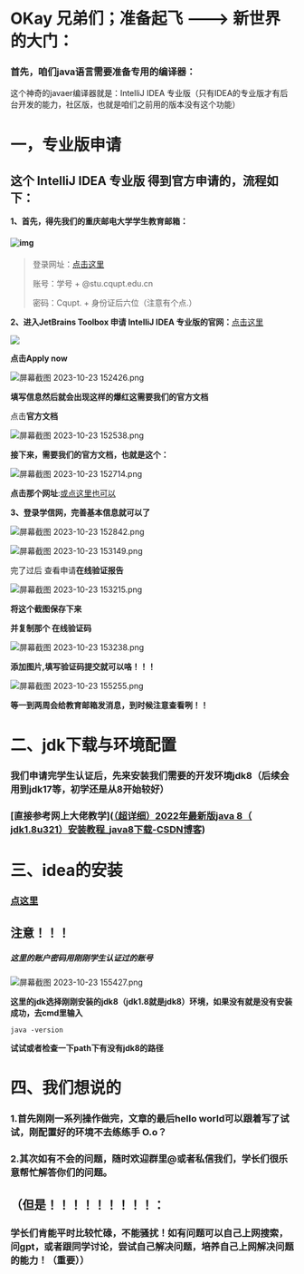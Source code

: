 # **OKay** **兄弟们；准备起飞** **--->** **新世界的大门：**

### 首先，咱们java语言需要准备专用的编译器：

这个神奇的javaer编译器就是：IntelliJ IDEA 专业版（只有IDEA的专业版才有后台开发的能力，社区版，也就是咱们之前用的版本没有这个功能）

# 一，专业版申请

## 这个 IntelliJ IDEA 专业版 得到官方申请的，流程如下：

**1、首先，得先我们的重庆邮电大学学生教育邮箱：**

#### ![img](resource/pic/1.png)

> 登录网址：[点击这里](https://mail.cqupt.edu.cn/)
>
> 账号：学号 + @stu.cqupt.edu.cn
>
> 密码：Cqupt. + 身份证后六位（注意有个点.）

**2、进入JetBrains Toolbox 申请 IntelliJ IDEA 专业版的官网：**[点击这里](https://www.jetbrains.com/community/education/#students)

![](resource/pic/2.png)

**点击Apply now**

![屏幕截图 2023-10-23 152426.png](resource/pic/3.png)

**填写信息然后就会出现这样的爆红这需要我们的官方文档**

点击**官方文档**

![屏幕截图 2023-10-23 152538.png](resource/pic/4.png)

**接下来，需要我们的官方文档，也就是这个：**

![屏幕截图 2023-10-23 152714.png](resource/pic/5.png)

**点击那个网址**:[或点这里也可以](https://www.chsi.com.cn/)

**3、登录学信网，完善基本信息就可以了**

![屏幕截图 2023-10-23 152842.png](resource/pic/6.png)

![屏幕截图 2023-10-23 153149.png](resource/pic/7.png)

完了过后 查看申请**在线验证报告**

![屏幕截图 2023-10-23 153215.png](resource/pic/8.png)

**将这个截图保存下来**

**并复制那个 在线验证码**

![屏幕截图 2023-10-23 153238.png](resource/pic/9.png)

**添加图片,填写验证码提交就可以咯！！！**



![屏幕截图 2023-10-23 155255.png](resource/pic/10.png)



**等一到两周会给教育邮箱发消息，到时候注意查看咧！！**

# 二、jdk下载与环境配置

### 我们申请完学生认证后，先来安装我们需要的开发环境jdk8（后续会用到jdk17等，初学还是从8开始较好）

### [直接参考网上大佬教学]([（超详细）2022年最新版java 8（ jdk1.8u321）安装教程_java8下载-CSDN博客](https://blog.csdn.net/JunLeon/article/details/122623465?ops_request_misc=%7B%22request%5Fid%22%3A%22169804197816800182739517%22%2C%22scm%22%3A%2220140713.130102334..%22%7D&request_id=169804197816800182739517&biz_id=0&utm_medium=distribute.pc_search_result.none-task-blog-2~all~top_positive~default-1-122623465-null-null.142^v96^pc_search_result_base7&utm_term=jdk8&spm=1018.2226.3001.4187))



# 三、idea的安装

### [点这里](https://blog.csdn.net/weixin_44778232/article/details/128506296?ops_request_misc=&request_id=&biz_id=102&utm_term=idea%E5%AE%89%E8%A3%85&utm_medium=distribute.pc_search_result.none-task-blog-2~all~sobaiduweb~default-6-128506296.142^v96^pc_search_result_base7&spm=1018.2226.3001.4187)

## 注意！！！

##### 这里的账户密码用刚刚学生认证过的账号

![屏幕截图 2023-10-23 155427.png](resource/pic/11.png)

**这里的jdk选择刚刚安装的jdk8（jdk1.8就是jdk8）环境，如果没有就是没有安装成功，去cmd里输入**

```terminal
java -version
```

**试试或者检查一下path下有没有jdk8的路径**

# 四、我们想说的

### 1.首先刚刚一系列操作做完，文章的最后hello world可以跟着写了试试，刚配置好的环境不去练练手 O.o？

### 2.其次如有不会的问题，随时欢迎群里@或者私信我们，学长们很乐意帮忙解答你们的问题。

## （但是！！！！！！！！！：

### 学长们肯能平时比较忙碌，不能骚扰！如有问题可以自己上网搜索，问gpt，或者跟同学讨论，尝试自己解决问题，培养自己上网解决问题的能力！（重要））

